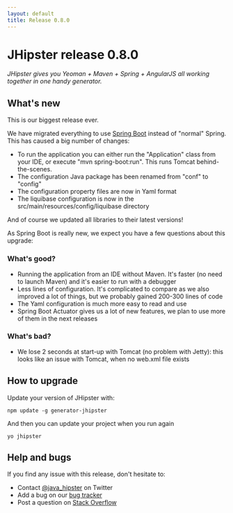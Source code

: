 ```yaml
---
layout: default
title: Release 0.8.0
---
```


JHipster release 0.8.0
==================

*JHipster gives you Yeoman + Maven + Spring + AngularJS all working together in one handy generator.*

What's new
----------

This is our biggest release ever.

We have migrated everything to use [Spring Boot](http://projects.spring.io/spring-boot/) instead of "normal" Spring. This has caused a big number of changes:

- To run the application you can either run the "Application" class from your IDE, or execute "mvn spring-boot:run". This runs Tomcat behind-the-scenes.
- The configuration Java package has been renamed from "conf" to "config"
- The configuration property files are now in Yaml format
- The liquibase configuration is now in the src/main/resources/config/liquibase directory

And of course we updated all libraries to their latest versions!

As Spring Boot is really new, we expect you have a few questions about this upgrade:

### What's good?

- Running the application from an IDE without Maven. It's faster (no need to launch Maven) and it's easier to run with a debugger
- Less lines of configuration. It's complicated to compare as we also improved a lot of things, but we probably gained 200-300 lines of code
- The Yaml configuration is much more easy to read and use
- Spring Boot Actuator gives us a lot of new features, we plan to use more of them in the next releases

### What's bad?

- We lose 2 seconds at start-up with Tomcat (no problem with Jetty): this looks like an issue with Tomcat, when no web.xml file exists


How to upgrade
------------

Update your version of JHipster with:

```
npm update -g generator-jhipster
```

And then you can update your project when you run again

```
yo jhipster
```

Help and bugs
--------------

If you find any issue with this release, don't hesitate to:

- Contact [@java_hipster](https://twitter.com/java_hipster) on Twitter
- Add a bug on our [bug tracker](https://github.com/jhipster/generator-jhipster/issues?state=open)
- Post a question on [Stack Overflow](http://stackoverflow.com/tags/jhipster/info)
